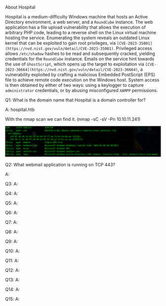 
About Hospital

Hospital is a medium-difficulty Windows machine that hosts an Active Directory environment, a web server, and a `RoundCube` instance. The web application has a file upload vulnerability that allows the execution of arbitrary PHP code, leading to a reverse shell on the Linux virtual machine hosting the service. Enumerating the system reveals an outdated Linux kernel that can be exploited to gain root privileges, via `[CVE-2023-35001](https://nvd.nist.gov/vuln/detail/CVE-2023-35001)`. Privileged access allows `/etc/shadow` hashes to be read and subsequently cracked, yielding credentials for the `RoundCube` instance. Emails on the service hint towards the use of `GhostScript`, which opens up the target to exploitation via `[CVE-2023-36664](https://nvd.nist.gov/vuln/detail/CVE-2023-36664)`, a vulnerability exploited by crafting a malicious Embedded PostScript (EPS) file to achieve remote code execution on the Windows host. System access is then obtained by either of two ways: using a keylogger to capture `administrator` credentials, or by abusing misconfigured `XAMPP` permissions.



Q1: What is the domain name that Hospital is a domain controller for?

A: hospital.htb

With the nmap scan we can find it. (nmap -sC -sV -Pn 10.10.11.241)

![](../../Img/Pasted%20image%2020250505152955.png)

Q2: What webmail application is running on TCP 443?

A: 

Q3: 
A: 

Q4: 
A: 

Q5: 
A: 

Q6: 
A: 

Q7: 
A: 

Q8: 
A: 

Q9: 
A: 

Q10: 
A: 

Q11: 
A: 

Q12: 
A: 

Q13: 
A: 

Q14: 
A: 

Q15: 
A: 

